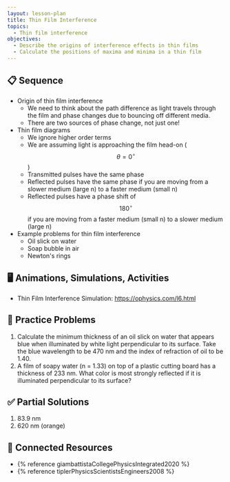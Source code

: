 ```yaml
---
layout: lesson-plan
title: Thin Film Interference
topics:
  - Thin film interference
objectives:
  - Describe the origins of interference effects in thin films
  - Calculate the positions of maxima and minima in a thin film
---
```


## 📋 Sequence

* Origin of thin film interference
  * We need to think about the path difference as light travels through the film and phase changes due to bouncing off different media.
  * There are two sources of phase change, not just one!
* Thin film diagrams
  * We ignore higher order terms
  * We are assuming light is approaching the film head-on ($$\theta = 0^\circ$$)
  * Transmitted pulses have the same phase
  * Reflected pulses have the same phase if you are moving from a slower medium (large n) to a faster medium (small n)
  * Reflected pulses have a phase shift of $$180^\circ$$ if you are moving from a faster medium (small n) to a slower medium (large n)
* Example problems for thin film interference
  * Oil slick on water
  * Soap bubble in air
  * Newton's rings

## 🖥️ Animations, Simulations, Activities

* Thin Film Interference Simulation: <https://ophysics.com/l6.html>

## 📝 Practice Problems

1. Calculate the minimum thickness of an oil slick on water that appears blue when illuminated by white light perpendicular to its surface. Take the blue wavelength to be 470 nm and the index of refraction of oil to be 1.40.
2. A film of soapy water (n = 1.33) on top of a plastic cutting board has a thickness of 233 nm. What color is most strongly reflected if it is illuminated perpendicular to its surface?

## ✅ Partial Solutions

1. 83.9 nm
2. 620 nm (orange)

## 📘 Connected Resources

* {% reference giambattistaCollegePhysicsIntegrated2020 %}
* {% reference tiplerPhysicsScientistsEngineers2008 %}
